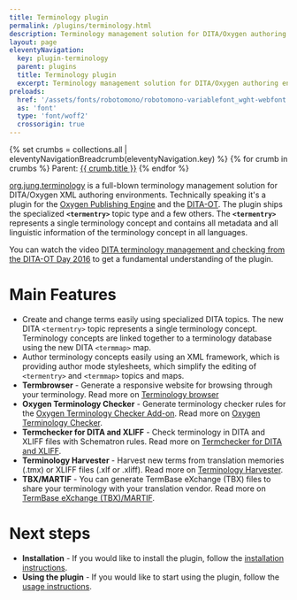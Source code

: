 ```yaml
---
title: Terminology plugin
permalink: /plugins/terminology.html
description: Terminology management solution for DITA/Oxygen authoring environments
layout: page
eleventyNavigation:
  key: plugin-terminology
  parent: plugins
  title: Terminology plugin
  excerpt: Terminology management solution for DITA/Oxygen authoring environments
preloads:
  href: '/assets/fonts/robotomono/robotomono-variablefont_wght-webfont.woff2'
  as: 'font'
  type: 'font/woff2'
  crossorigin: true
---
```


{% set crumbs = collections.all | eleventyNavigationBreadcrumb(eleventyNavigation.key) %}
{% for crumb in crumbs %}
Parent: <a class="crumb" href="{{ crumb.url | url }}">{{ crumb.title }}</a>
{% endfor %}

[org.jung.terminology](https://github.com/stefan-jung/org.jung.terminology) is a full-blown terminology management solution for DITA/Oxygen XML authoring environments. Technically speaking it's a plugin for the [Oxygen Publishing Engine](https://www.oxygenxml.com/publishing_engine.html) and the [DITA-OT](http://dita-ot.github.io/). The plugin ships the specialized **`<termentry>`** topic type and a few others. The **`<termentry>`** represents a single terminology concept and contains all metadata and all linguistic information of the terminology concept in all languages.

You can watch the video [DITA terminology management and checking from the DITA-OT Day 2016](https://www.youtube.com/watch?v=WpRsOONVzvE) to get a fundamental understanding of the plugin.


Main Features
=============

* Create and change terms easily using specialized DITA topics. The new DITA `<termentry>` topic represents a single terminology concept. Terminology concepts are linked together to a terminology database using the new DITA `<termmap>` map.
* Author terminology concepts easily using an <oXygen/> XML framework, which is providing author mode stylesheets, which simplify the editing of `<termentry>` and `<termmap>` topics and maps.
* **Termbrowser** - Generate a responsive website for browsing through your terminology. Read more on [Terminology browser](/plugins/termbrowser.html)
* **Oxygen Terminology Checker** - Generate terminology checker rules for the [Oxygen Terminology Checker Add-on](https://www.oxygenxml.com/doc/versions/26.1/ug-editor/topics/terminology-checker-addon.html). Read more on [Oxygen Terminology Checker](/plugins/terminology-oxygen-terminology-checker.html). 
* **Termchecker for DITA and XLIFF** - Check terminology in DITA and XLIFF files with Schematron rules. Read more on [Termchecker for DITA and XLIFF](/plugins/terminology-checker-dita-xliff.html).
* **Terminology Harvester** - Harvest new terms from translation memories (.tmx) or XLIFF files (.xlf or .xliff). Read more on [Terminology Harvester](/plugins/terminology-harvester.html).
* **TBX/MARTIF** - You can generate TermBase eXchange (TBX) files to share your terminology with your translation vendor. Read more on [TermBase eXchange (TBX)/MARTIF](/plugins/terminology-tbx.html).


Next steps
==========

* **Installation** - If you would like to install the plugin, follow the [installation instructions](/plugins/terminology-installation.html).
* **Using the plugin** - If you would like to start using the plugin, follow the [usage instructions](/plugins/terminology-usage.html).